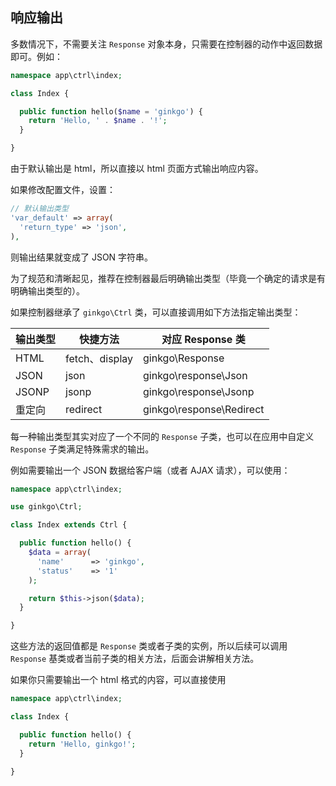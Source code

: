 ## 响应输出

多数情况下，不需要关注 `Response` 对象本身，只需要在控制器的动作中返回数据即可。例如：

``` php
namespace app\ctrl\index;

class Index {

  public function hello($name = 'ginkgo') {
    return 'Hello, ' . $name . '!';
  }

}
```

由于默认输出是 html，所以直接以 html 页面方式输出响应内容。

如果修改配置文件，设置：

``` php
// 默认输出类型
'var_default' => array(
  'return_type' => 'json',
),
```

则输出结果就变成了 JSON 字符串。

为了规范和清晰起见，推荐在控制器最后明确输出类型（毕竟一个确定的请求是有明确输出类型的）。

如果控制器继承了 `ginkgo\Ctrl` 类，可以直接调用如下方法指定输出类型：

| 输出类型 | 快捷方法 | 对应 Response 类 |
| - | - | - |
| HTML | fetch、display | ginkgo\Response |
| JSON | json | ginkgo\response\Json |
| JSONP | jsonp | ginkgo\response\Jsonp |
| 重定向 | redirect | ginkgo\response\Redirect |

每一种输出类型其实对应了一个不同的 `Response` 子类，也可以在应用中自定义 `Response` 子类满足特殊需求的输出。

例如需要输出一个 JSON 数据给客户端（或者 AJAX 请求），可以使用：

``` php
namespace app\ctrl\index;

use ginkgo\Ctrl;

class Index extends Ctrl {

  public function hello() {
    $data = array(
      'name'      => 'ginkgo',
      'status'    => '1'
    );

    return $this->json($data);
  }

}
```

这些方法的返回值都是 `Response` 类或者子类的实例，所以后续可以调用 `Response` 基类或者当前子类的相关方法，后面会讲解相关方法。

如果你只需要输出一个 html 格式的内容，可以直接使用

``` php
namespace app\ctrl\index;

class Index {

  public function hello() {
    return 'Hello, ginkgo!';
  }

}
```

